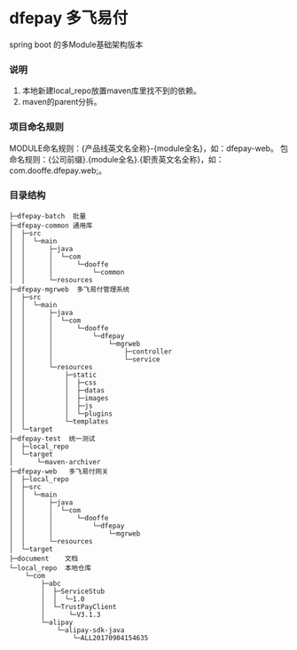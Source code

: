 # dfepay 多飞易付
spring boot 的多Module基础架构版本

### 说明
1. 本地新建local_repo放置maven库里找不到的依赖。
1. maven的parent分拆。

### 项目命名规则
MODULE命名规则：{产品线英文名全称}-{module全名}，如：dfepay-web。
包命名规则：{公司前缀}.{module全名}.{职责英文名全称}，如：com.dooffe.dfepay.web;。

### 目录结构
```
├─dfepay-batch  批量  
├─dfepay-common 通用库
│  ├─src
│  │  └─main
│  │      ├─java
│  │      │  └─com
│  │      │      └─dooffe
│  │      │          └─common
│  │      └─resources
├─dfepay-mgrweb  多飞易付管理系统
│  ├─src
│  │  └─main
│  │      ├─java
│  │      │  └─com
│  │      │      └─dooffe
│  │      │          └─dfepay
│  │      │              └─mgrweb
│  │      │                  ├─controller
│  │      │                  └─service
│  │      └─resources
│  │          ├─static
│  │          │  ├─css
│  │          │  ├─datas
│  │          │  ├─images
│  │          │  ├─js
│  │          │  └─plugins
│  │          └─templates
│  └─target
├─dfepay-test  统一测试
│  ├─local_repo
│  └─target
│      └─maven-archiver
├─dfepay-web   多飞易付网关
│  ├─local_repo
│  ├─src
│  │  └─main
│  │      ├─java
│  │      │  └─com
│  │      │      └─dooffe
│  │      │          └─dfepay
│  │      │              └─mgrweb
│  │      └─resources
│  └─target
├─document    文档
└─local_repo  本地仓库
    └─com
        ├─abc
        │  ├─ServiceStub
        │  │  └─1.0
        │  └─TrustPayClient
        │      └─V3.1.3
        └─alipay
            └─alipay-sdk-java
                └─ALL20170904154635
```